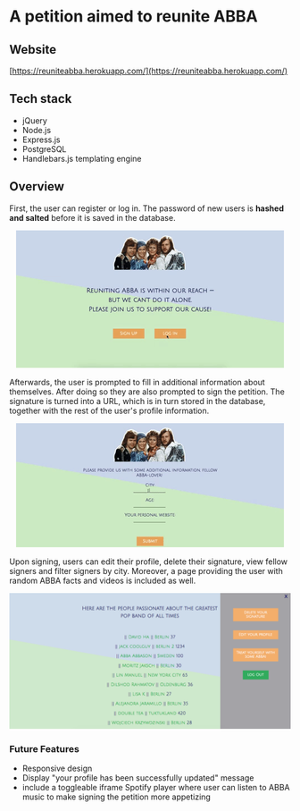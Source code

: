 A petition aimed to reunite ABBA
================== 
Website
--------
[https://reuniteabba.herokuapp.com/](https://reuniteabba.herokuapp.com/)

Tech stack
--------
- jQuery
- Node.js
- Express.js
- PostgreSQL
- Handlebars.js templating engine

Overview
--------
First, the user can register or log in. The password of new users is **hashed and salted** before it is saved in the database.

<p align="center">
  <img src="petition_showcase1.gif"/>
</p>

Afterwards, the user is prompted to fill in additional information about themselves. After doing so they are also prompted to sign the petition. The signature is turned into a URL, which is in turn stored in the database, together with the rest of the user's profile information.
<p align="center">
  <img src="petition_showcase2.gif"/>
</p>

Upon signing, users can edit their profile, delete their signature, view fellow signers and filter signers by city. Moreover, a page providing the user with random ABBA facts and videos is included as well.
<p align="center">
  <img src="petition_showcase3.png";"/>
</p>

### Future Features
- Responsive design
- Display "your profile has been successfully updated" message
- include a toggleable iframe Spotify player where user can listen to ABBA music to make signing the petition more appetizing
